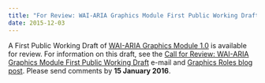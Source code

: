 ```yaml
---
title: "For Review: WAI-ARIA Graphics Module First Public Working Draft"
date: 2015-12-03
---
```

<p>A First Public Working Draft of <a href="http://www.w3.org/TR/2015/WD-graphics-aria-1.0-20151203/">WAI-ARIA Graphics Module 1.0</a> is available for review. For information on this draft, see the <a href="https://lists.w3.org/Archives/Public/w3c-wai-ig/2015OctDec/0070.html">Call for Review: WAI-ARIA Graphics Module First Public Working Draft</a> e-mail and <a href="https://www.w3.org/blog/2015/12/wai-aria-graphics-module-published">Graphics Roles blog post</a>. Please send comments by <strong>15 January 2016</strong>.</p>